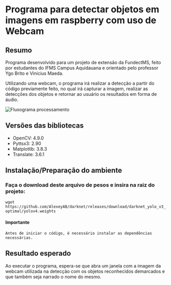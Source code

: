 # Programa para detectar objetos em imagens em raspberry com uso de Webcam

## Resumo
Programa desenvolvido para um projeto de extensão da FundectMS, feito por estudantes do IFMS Campus Aquidauana e orientado pelo professor Ygo Brito e Vinícius Maeda.

Utilizando uma webcam, o programa irá realizar a detecção a partir do código previamente feito, no qual irá capturar a imagem, realizar as detecções dos objetos e retornar ao usuário os resultados em forma de áudio.

![Fluxograma processamento](https://media.discordapp.net/attachments/774432392818589746/1239951052997136425/Captacao_da_imagem_1.png?ex=6644c9e8&is=66437868&hm=f9223975e22b0e34031c5a1f9cc8e713eef828964f39cd4172307e107d58ae3e&=&format=webp&quality=lossless&width=1280&height=320)

## Versões das bibliotecas

- OpenCV: 4.9.0
- Pyttsx3: 2.90
- Matplotlib: 3.8.3
- Translate: 3.6.1

## Instalação/Preparação do ambiente

### Faça o download deste arquivo de pesos e insira na raiz do projeto:
`wget https://github.com/AlexeyAB/darknet/releases/download/darknet_yolo_v3_optimal/yolov4.weights`

#### Importante
`Antes de iniciar o código, é necessário instalar as dependências necessárias.`

## Resultado esperado
Ao executar o programa, espera-se que abra um janela com a imagem da webcam utilizada na detecção com os objetos reconhecidos demarcados e que também seja narrado o nome do mesmo.
